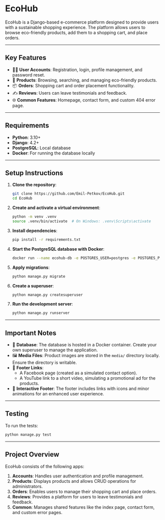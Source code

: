# **EcoHub**

EcoHub is a Django-based e-commerce platform designed to provide users with a sustainable shopping experience. The platform allows users to browse eco-friendly products, add them to a shopping cart, and place orders.

---

## **Key Features**
- 🧑‍💻 **User Accounts**: Registration, login, profile management, and password reset.
- 🛒 **Products**: Browsing, searching, and managing eco-friendly products.
- 📦 **Orders**: Shopping cart and order placement functionality.
- ✍️ **Reviews**: Users can leave testimonials and feedback.
- 🌐 **Common Features**: Homepage, contact form, and custom 404 error page.

---

## **Requirements**
- **Python**: 3.10+
- **Django**: 4.2+
- **PostgreSQL**: Local database
- **Docker**: For running the database locally

---

## **Setup Instructions**

1. **Clone the repository**:
   ```bash
   git clone https://github.com/Emil-Petkov/EcoHub.git
   cd EcoHub
   ```

2. **Create and activate a virtual environment**:
   ```bash
   python -m venv .venv
   source .venv/bin/activate  # On Windows: .venv\Scripts\activate
   ```

3. **Install dependencies**:
   ```bash
   pip install -r requirements.txt
   ```

4. **Start the PostgreSQL database with Docker**:
   ```bash
   docker run --name ecohub-db -e POSTGRES_USER=postgres -e POSTGRES_PASSWORD=postgres -e POSTGRES_DB=ecohub -p 5432:5432 -d postgres
   ```

5. **Apply migrations**:
   ```bash
   python manage.py migrate
   ```

6. **Create a superuser**:
   ```bash
   python manage.py createsuperuser
   ```

7. **Run the development server**:
   ```bash
   python manage.py runserver
   ```

---

## **Important Notes**
- 📂 **Database**: The database is hosted in a Docker container. Create your own superuser to manage the application.
- 🖼️ **Media Files**: Product images are stored in the `media/` directory locally. Ensure the directory is writable.
- 🔗 **Footer Links**:
  - A Facebook page (created as a simulated contact option).
  - A YouTube link to a short video, simulating a promotional ad for the products.
- 🎨 **Interactive Footer**: The footer includes links with icons and minor animations for an enhanced user experience.

---

## **Testing**
To run the tests:
```bash
python manage.py test
```

---

## **Project Overview**
EcoHub consists of the following apps:

1. **Accounts**: Handles user authentication and profile management.
2. **Products**: Displays products and allows CRUD operations for administrators.
3. **Orders**: Enables users to manage their shopping cart and place orders.
4. **Reviews**: Provides a platform for users to leave testimonials and feedback.
5. **Common**: Manages shared features like the index page, contact form, and custom error pages.

